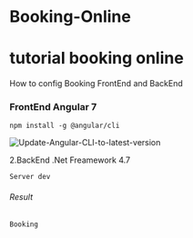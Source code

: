 # Booking-Online
# tutorial booking online

How to config Booking FrontEnd and BackEnd

### FrontEnd Angular 7
```
npm install -g @angular/cli
```
![Update-Angular-CLI-to-latest-version](https://user-images.githubusercontent.com/5410002/58721087-34aa0400-83fe-11e9-928a-77eaed18e92c.png)

2.BackEnd .Net Freamework 4.7




```
Server dev

```

###### Result
```
Booking
```
